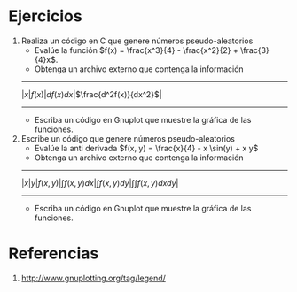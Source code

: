 # Ejercicios

1. Realiza un código en C que genere números pseudo-aleatorios 
	- Evalúe la función $`f(x) = \frac{x^3}{4} - \frac{x^2}{2} + \frac{3}{4}x`$.
	- Obtenga un archivo externo que contenga la información
	________________________________________________________
	|$`x`$|$`f(x)`$|$`d{f(x)}{dx}`$|$`\frac{d^2f(x)}{dx^2}`$|
	________________________________________________________
	- Escriba un código en Gnuplot que muestre la gráfica de las funciones.
2. Escribe un código que genere números pseudo-aleatorios
	- Evalúe la anti derivada $`f(x, y) = \frac{x}{4} - x \sin(y) + x y`$
	- Obtenga un archivo externo que contenga la información
 	______________________________________________________________________________________
	|$`x`$|$`y`$|$`f(x, y)`$|$`\int f(x,y)dx`$|$`\int f(x,y)dy`$|$`\int\int f(x,y) dx dy`$|
	______________________________________________________________________________________
	- Escriba un código en Gnuplot que muestre la gráfica de las funciones.


# Referencias

1. http://www.gnuplotting.org/tag/legend/
